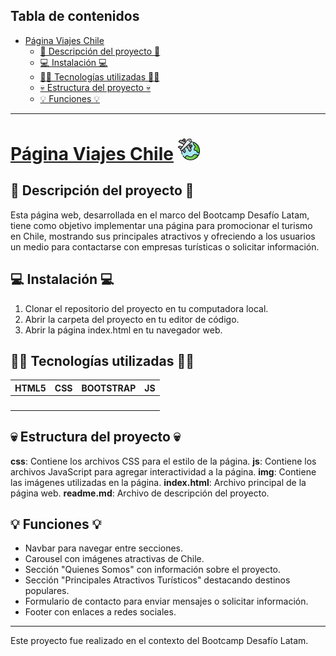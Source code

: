 ## Tabla de contenidos

- [Página Viajes Chile ](#página-viajes-chile-)
  - [📰 Descripción del proyecto 📰](#-descripción-del-proyecto-)
  - [💻 Instalación 💻](#-instalación-)
  - [👩‍💻 Tecnologías utilizadas 👩‍💻](#-tecnologías-utilizadas-)
  - [💀 Estructura del proyecto 💀](#-estructura-del-proyecto-)
  - [💡 Funciones 💡](#-funciones-)

***
  
# [Página Viajes Chile]( https://danielmunozlorca.github.io/Prueba_Viajes_Chile/) <img src="./assets/img/viajes.svg" height=35 >


## 📰 Descripción del proyecto 📰

Esta página web, desarrollada en el marco del Bootcamp Desafío Latam, tiene como objetivo implementar una página para promocionar el turismo en Chile, mostrando sus principales atractivos y ofreciendo a los usuarios un medio para contactarse con empresas turísticas o solicitar información.

## 💻 Instalación 💻

1. Clonar el repositorio del proyecto en tu computadora local.
2. Abrir la carpeta del proyecto en tu editor de código.
3. Abrir la página index.html en tu navegador web.

## 👩‍💻 Tecnologías utilizadas 👩‍💻

<table>
        <thead>
            <tr>
                <th>HTML5</th>
                <th>CSS</th>
                <th>BOOTSTRAP</th>
                <th>JS</th>
            </tr>
        </thead>
        <tbody>
            <tr>
                <td><img src="https://encrypted-tbn0.gstatic.com/images?q=tbn:ANd9GcRIcIjkS2U1pdEQanZ2ngPyBJqCVQp-3Cv7Ng&s"
                        alt="" width="100%"></td>
                <td><img src="https://lineadecodigo.com/wp-content/uploads/2014/04/css.png" alt="" width="100%"></td>
                <td><img src="https://encrypted-tbn0.gstatic.com/images?q=tbn:ANd9GcQyT-_WcH2FZg9OhJ8b14WO1-hjNCPCdWE2Fg&s"
                        alt="" width="80%"></td>
                <td><img src="https://encrypted-tbn0.gstatic.com/images?q=tbn:ANd9GcSCFmj9qg68AFAx8H7Xo5x20h4Ozi3ug1gXUdKqKnSBUfMdXuOKxMCpV4nsVecAwPNjwPs&usqp=CAU"
                        alt="" width="100%"></td>
            </tr>
        </tbody>
    </table>


## 💀 Estructura del proyecto 💀

**css**: Contiene los archivos CSS para el estilo de la página.
**js**: Contiene los archivos JavaScript para agregar interactividad a la página.
**img**: Contiene las imágenes utilizadas en la página.
**index.html**: Archivo principal de la página web.
**readme.md**: Archivo de descripción del proyecto.


## 💡 Funciones 💡

- Navbar para navegar entre secciones.
- Carousel con imágenes atractivas de Chile.
- Sección "Quienes Somos" con información sobre el proyecto.
- Sección "Principales Atractivos Turísticos" destacando destinos populares.
- Formulario de contacto para enviar mensajes o solicitar información.
- Footer con enlaces a redes sociales.


***
Este proyecto fue realizado en el contexto del Bootcamp Desafío Latam.
